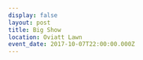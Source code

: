 ```yaml
---
display: false
layout: post
title: Big Show
location: Oviatt Lawn
event_date: 2017-10-07T22:00:00.000Z
---
```



